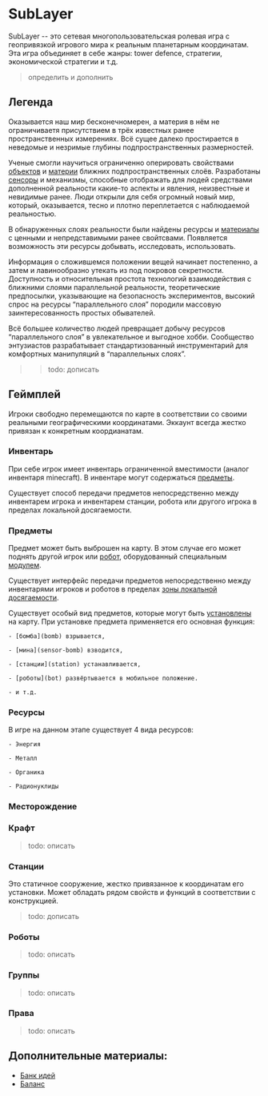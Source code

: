 # SubLayer
SubLayer -- это сетевая многопользовательская ролевая игра с геопривязкой игрового мира к реальным планетарным координатам.
Эта игра объединяет в себе жанры: tower defence, стратегии, экономической стратегии и т.д. 
>определить и дополнить


## Легенда

Оказывается наш мир бесконечномерен, а материя в нём не ограничиваетя присутствием в трёх известных ранее пространственных измерениях. 
Всё сущее далеко простирается в неведомые и незримые глубины подпространственных размерностей.

Ученые смогли научиться ограниченно оперировать свойствами [объектов](items) и [материи](material) ближних подпространственных слоёв. 
Разработаны [сенсоры](sensor) и механизмы, способные отображать для людей средствами дополненной реальности какие-то аспекты и явления, 
неизвестные и невидимые ранее. Люди открыли для себя огромный новый мир, который, оказывается, тесно и плотно переплетается с наблюдаемой реальностью.

В обнаруженных слоях реальности были найдены ресурсы и [материалы](material) с ценными и непредставимыми ранее свойтсвами. 
Появляется возможность эти ресурсы добывать, исследовать, использовать.

Информация о сложившемся положении вещей начинает постепенно, а затем и лавинообразно утекать из под покровов секретности.
Доступность и относительная простота технологий взаимодействия с ближними слоями параллельной реальности, теоретические предпосылки, 
указывающие на безопасность экспериментов, высокий спрос на ресурсы “параллельного слоя” породили массовую заинтересованность простых обывателей. 

Всё большее количество людей превращает добычу ресурсов “параллельного слоя” в увлекательное и выгодное хобби. Сообщество энтузиастов разрабатывает 
стандартизованный инструментарий для комфортных манипуляций в “параллельных слоях”.

>> todo: дописать


## Геймплей

Игроки свободно перемещаются по карте в соответствии со своими реальными географическими координатами.
Эккаунт всегда жестко привязан к конкретным коордианатам.


### Инвентарь

При себе игрок имеет инвентарь ограниченной вместимости (аналог инвентаря minecraft). В инвентаре могут содержаться [предметы](#items).

Существует способ передачи предметов непосредственно между инвентарем игрока и инвентарем станции, робота или другого игрока в пределах локальной досягаемости.


### Предметы

Предмет может быть выброшен на карту. В этом случае его может поднять другой игрок или [робот](bot), оборудованный специальным [модулем](module).

Существует интерфейс передачи предметов непосредственно между инвентарями игроков и роботов в пределах [зоны локальной досягаемости](operational-zone).

Существует особый вид предметов, которые могут быть [установлены](deploy) на карту. При установке предмета применяется его основная функция:

	- [бомба](bomb) взрывается,

	- [мина](sensor-bomb) взводится,

	- [станции](station) устанавливается,

	- [роботы](bot) развёртывается в мобильное положение.

	- и т.д.


### Ресурсы

В игре на данном этапе существует 4 вида ресурсов:

	- Энергия

	- Металл

	- Органика

	- Радионуклиды


### Месторождение


### Крафт

> todo: описать


### Станции

Это статичное сооружение, жестко привязанное к координатам его установки. Может обладать рядом свойств и функций в соответствии с конструкцией.

> todo: дописать


### Роботы

> todo: описать


### Группы

> todo: описать


### Права

> todo: описать


## Дополнительные материалы:
* [Банк идей](features)
* [Баланс](balancing)
